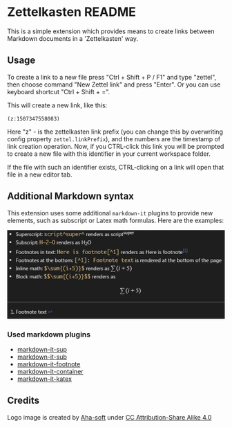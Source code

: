 # Zettelkasten README

This is a simple extension which provides means to create links between Markdown documents in a 'Zettelkasten' way.

## Usage

To create a link to a new file press "Ctrl + Shift + P / F1" and type "zettel", then choose command "New Zettel link" and press "Enter". Or you can use keyboard shortcut "Ctrl + Shift + =".

This will create a new link, like this:

```
(z:1507347558083)
```

Here "z" - is the zettelkasten link prefix (you can change this by overwriting config property `zettel.linkPrefix`), and the numbers are the timestamp of link creation operation. Now, if you CTRL-click this link you will be prompted to create a new file with this identifier in your current workspace folder.

If the file with such an identifier exists, CTRL-clicking on a link will open that file in a new editor tab.

## Additional Markdown syntax

This extension uses some additional `markdown-it` plugins to provide new elements, such as subscript or Latex math formulas. Here are the examples:

![](./extended-md.png)

### Used markdown plugins

* [markdown-it-sup](https://www.npmjs.com/package/markdown-it-sup)
* [markdown-it-sub](https://www.npmjs.com/package/markdown-it-sub) 
* [markdown-it-footnote](https://www.npmjs.com/package/markdown-it-footnote)
* [markdown-it-container](https://www.npmjs.com/package/markdown-it-container)
* [markdown-it-katex](https://www.npmjs.com/package/markdown-it-katex)

## Credits

Logo image is created by [Aha-soft](http://www.aha-soft.com/) under [CC Attribution-Share Alike 4.0](http://creativecommons.org/licenses/by-sa/4.0/)